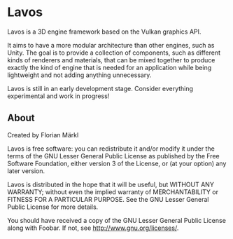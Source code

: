 # Lavos

Lavos is a 3D engine framework based on the Vulkan graphics API.

It aims to have a more modular architecture than other engines, such as Unity.
The goal is to provide a collection of components, such as different kinds of renderers and materials,
that can be mixed together to produce exactly the kind of engine that is needed for an application
while being lightweight and not adding anything unnecessary.

Lavos is still in an early development stage. Consider everything experimental and work in progress!

## About

Created by Florian Märkl

Lavos is free software: you can redistribute it and/or modify
it under the terms of the GNU Lesser General Public License as published by
the Free Software Foundation, either version 3 of the License, or
(at your option) any later version.

Lavos is distributed in the hope that it will be useful,
but WITHOUT ANY WARRANTY; without even the implied warranty of
MERCHANTABILITY or FITNESS FOR A PARTICULAR PURPOSE.  See the
GNU Lesser General Public License for more details.

You should have received a copy of the GNU Lesser General Public License
along with Foobar.  If not, see <http://www.gnu.org/licenses/>.
